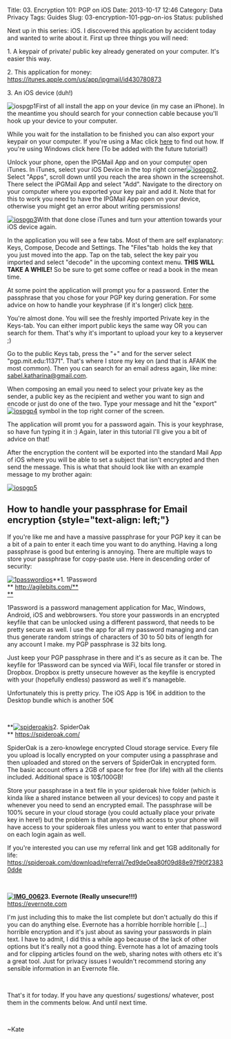Title: 03. Encryption 101: PGP on iOS
Date: 2013-10-17 12:46
Category: Data Privacy
Tags: Guides
Slug: 03-encryption-101-pgp-on-ios
Status: published

Next up in this series: iOS. I discovered this application by accident
today and wanted to write about it. First up three things you will need:

1\. A keypair of private/ public key already generated on your computer.
It's easier this way.

2\. This application for money:
<https://itunes.apple.com/us/app/ipgmail/id430780873>

3\. An iOS device (duh!)

![iospgp1](http://www.spacekookie.de/wp-content/uploads/2013/10/DSC_0170.jpg)First
of all install the app on your device (in my case an iPhone). In the
meantime you should search for your connection cable because you'll hook
up your device to your computer.

While you wait for the installation to be finished you can also export
your keypair on your computer. If you're using a Mac click
[here](http://www.spacekookie.de/02-encryption-101-pgp-on-mac/#exporting)
to find out how. If you're using Windows click here (To be added with
the future tutorial!)

Unlock your phone, open the IPGMail App and on your computer open
iTunes. In iTunes, select your iOS Device in the top right
corner[![iospgp2](http://www.spacekookie.de/wp-content/uploads/2013/10/iospgp2.png)](http://www.spacekookie.de/wp-content/uploads/2013/10/iospgp2.png).
Select "Apps", scroll down until you reach the area shown in the
screenshot. There select the iPGMail App and select "Add". Navigate to
the directory on your computer where you exported your key pair and add
it. Note that for this to work you need to have the IPGMail App open on
your device, otherwise you might get an error about writing
persmissions!

[![iospgp3](http://www.spacekookie.de/wp-content/uploads/2013/10/iospgp3.png)](http://www.spacekookie.de/wp-content/uploads/2013/10/iospgp3.png)With
that done close iTunes and turn your attention towards your iOS device
again.

In the application you will see a few tabs. Most of them are self
explanatory: Keys, Compose, Decode and Settings. The "Files"tab  holds
the key that you just moved into the app. Tap on the tab, select the key
pair you imported and select "decode" in the upcoming context menu.
**THIS WILL TAKE A WHILE!** So be sure to get some coffee or read a book
in the mean time.

At some point the application will prompt you for a password. Enter the
passphrase that you chose for your PGP key during generation. For some
advice on how to handle your keyphrase (if it's longer) click
[here](#passphrases-storage).

You're almost done. You will see the freshly imported Private key in the
Keys-tab. You can either import public keys the same way OR you can
search for them. That's why it's important to upload your key to a
keyserver ;)

Go to the public Keys tab, press the "+" and for the server select
"pgp.mit.edu:11371". That's where I store my key on (and that is AFAIK
the most common). Then you can search for an email adress again, like
mine: sabel.katharina@gmail.com.

When composing an email you need to select your private key as the
sender, a public key as the recipient and wether you want to sign and
encode or just do one of the two. Type your message and hit the
"export"[![iospgp4](http://www.spacekookie.de/wp-content/uploads/2013/10/IMG_0056-169x300.png)](http://www.spacekookie.de/wp-content/uploads/2013/10/IMG_0056.png)
symbol in the top right corner of the screen.

The application will promt you for a password again. This is your
keyphrase, so have fun typing it in :) Again, later in this tutorial
I'll give you a bit of advice on that!

After the encryption the content will be exported into the standard Mail
App of iOS where you will be able to set a subject that isn't encrypted
and then send the message. This is what that should look like with an
example message to my brother again:

[![iospgp5](http://www.spacekookie.de/wp-content/uploads/2013/10/IMG_0057-576x1024.png)](http://www.spacekookie.de/wp-content/uploads/2013/10/IMG_0057.png)

<a name="passphrases-storage"></a>

**How to handle your passphrase for Email encryption** {style="text-align: left;"}
------------------------------------------------------

If you're like me and have a massive passphrase for your PGP key it can
be a bit of a pain to enter it each time you want to do anything. Having
a long passphrase is good but entering is annoying. There are multiple
ways to store your passphrase for copy-paste use. Here in descending
order of security:

[![1passwordios](http://www.spacekookie.de/wp-content/uploads/2013/10/IMG_0060-576x1024.png)](http://www.spacekookie.de/wp-content/uploads/2013/10/IMG_0060.png)**1.
1Password  
** [http://agilebits.com/**  
**](http://agilebits.com/)

1Password is a password management application for Mac, Windows,
Android, iOS and webbrowsers. You store your passwords in an encrypted
keyfile that can be unlocked using a different password, that needs to
be pretty secure as well. I use the app for all my password managing and
can thus generate random strings of characters of 30 to 50 bits of
length for any account I make. my PGP passphrase is 32 bits long.

Just keep your PGP passphrase in there and it's as secure as it can be.
The keyfile for 1Password can be synced via WiFi, local file transfer or
stored in Dropbox. Dropbox is pretty unsecure however as the keyfile is
encrypted with your (hopefully endless) password as well it's manageble.

Unfortunately this is pretty pricy. The iOS App is 16€ in addition to
the Desktop bundle which is another 50€

 

**[![spideroakis](http://www.spacekookie.de/wp-content/uploads/2013/10/IMG_0061-576x1024.png)](http://www.spacekookie.de/wp-content/uploads/2013/10/IMG_0061.png)2.
SpiderOak  
** <https://spideroak.com/>

SpiderOak is a zero-knowlege encrypted Cloud storage service. Every file
you upload is locally encrypted on your computer using a passphrase and
then uploaded and stored on the servers of SpiderOak in encrypted form.
The basic account offers a 2GB of space for free (for life) with all the
clients included. Additional space is 10\$/100GB!

Store your passphrase in a text file in your spideroak hive folder
(which is kinda like a shared instance between all your devices) to copy
and paste it whenever you need to send an encrypted email. The
passphrase will be 100% secure in your cloud storage (you could actually
place your private key in here!) but the problem is that anyone with
access to your phone will have access to your spideroak files unless you
want to enter that password on each login again as well.

If you're interested you can use my referral link and get 1GB
additonally for life:
<https://spideroak.com/download/referral/7ed9de0ea80f09d88e97f90f23830dde>

 

**[![IMG\_0062](http://www.spacekookie.de/wp-content/uploads/2013/10/IMG_0062-576x1024.png)](http://www.spacekookie.de/wp-content/uploads/2013/10/IMG_0062.png)3.
Evernote (Really unsecure!!!)**  
<https://evernote.com>

I'm just including this to make the list complete but don't actually do
this if you can do anything else. Evernote has a horrible horrible
horrible [...] horrible encryption and it's just about as saving your
passwords in plain text. I have to admit, I did this a while ago because
of the lack of other options but it's really not a good thing. Evernote
has a lot of amazing tools and for clipping articles found on the web,
sharing notes with others etc it's a great tool. Just for privacy issues
I wouldn't recommend storing any sensible information in an Evernote
file.

 

That's it for today. If you have any questions/ sugestions/ whatever,
post them in the comments below. And until next time.

 

\~Kate
